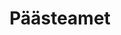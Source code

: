 ---
title: Päästeamet
title_en: Estonian Rescue Board
description: 'Päästeamet on siseministeeriumi haldusala valitsusasutus, mis kujundab ja hoiab Eestis turvalist elukeskkonda, ennetab ohte ning abistab inimesi õnnetuse korral kiirelt ja professionaalselt.'
maintainer_name: Henrik Veenpere
maintainer_email: Henrik.Veenpere@rescue.ee
logo: paasteamet.png
twitter: ''
---
